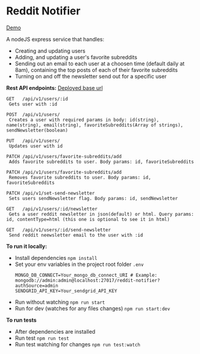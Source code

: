 # Reddit Notifier

[Demo](https://reddit-newsletter-notifier.herokuapp.com/api/v1/users/tomasmax/newsletter?contentType=html)

A nodeJS express service that handles:
 - Creating and updating users
 - Adding, and updating a user's favorite subreddits
 - Sending out an email to each user at a choosen time (default daily at 8am), containing the top posts of each of their favorite subreddits
 - Turning on and off the newsletter send out for a specific user

 **Rest API endpoints:**
 [Deployed base url](https://reddit-newsletter-notifier.herokuapp.com)

 ```
 GET   /api/v1/users/:id
  Gets user with :id

 POST  /api/v1/users/
  Creates a user with required params in body: id(string), name(string), email(string), favoriteSubreddits(Array of strings), sendNewsletter(boolean)

 PUT   /api/v1/users/
  Updates user with id

 PATCH /api/v1/users/favorite-subreddits/add
  Adds favorite subreddits to user. Body params: id, favoriteSubreddits

 PATCH /api/v1/users/favorite-subreddits/add
  Removes favorite subreddits to user. Body params: id, favoriteSubreddits

 PATCH /api/v1/set-send-newsletter
  Sets users sendNewsletter flag. Body params: id, sendNewsletter

 GET   /api/v1/users/:id/newsletter
  Gets a user reddit newsletter in json(default) or html. Query params: id, contentType=html (this one is optional to see it in html)
  
 GET   /api/v1/users/:id/send-newsletter
  Send reddit neewsletter email to the user with :id

 ```

**To run it locally:**
  - Install dependencies `npm install`
  - Set your env variables in the project root folder `.env`
    ```
    MONGO_DB_CONNECT=Your_mongo_db_connect_URI # Example: mongodb://admin:admin@localhost:27017/reddit-notifier?authSource=admin
    SENDGRID_API_KEY=Your_sendgrid_API_KEY
    ```
  - Run without watching `npm run start`
  - Run for dev (watches for any files changes) `npm run start:dev`

**To run tests**
  - After dependencies are installed
  - Run test `npm run test`
  - Run test watching for changes `npm run test:watch`


